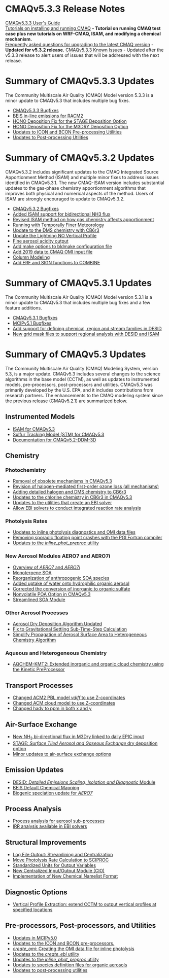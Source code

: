 CMAQv5.3.3 Release Notes
=====================================
[CMAQv5.3.3 User's Guide](../Users_Guide/README.md)  
[Tutorials on installing and running CMAQ](../Users_Guide/Tutorials/README.md) **- Tutorial on running CMAQ test case plus new tutorials on WRF-CMAQ, ISAM, and modifying a chemical mechanism.**  
[Frequently asked questions for upgrading to the latest CMAQ version](CMAQ_FAQ.md)  **- Updated for v5.3.2 release.** 
[CMAQv5.3.3 Known Issues](../Known_Issues/README.md) - Updated after the v5.3.3 release to alert users of issues that will be addressed with the next release. 

# Summary of CMAQv5.3.3 Updates 
The Community Multiscale Air Quality (CMAQ) Model version 5.3.3 is a minor update to CMAQv5.3 that includes multiple bug fixes.

* [CMAQv5.3.3 Bugfixes](CMAQv5.3.2_bugfixes.md)
* [BEIS in-line emissions for RACM2](CMAQv5.3.3_BEIS_in-line_emissions_for_RACM2_operational_branch.md)
* [HONO Deposition Fix for the STAGE Deposition Option](CMAQv5.3.3_hono_deposition_fix_for_STAGE.md)
* [HONO Deposition Fix for the M3DRY Deposition Option](CMAQv5.3.3_hono_deposition_fix_for_m3dry.md)
* [Updates to ICON and BCON Pre-processing Utilities](CMAQv5.3.3_ICON_BCON_updates.md)
* [Updates to Post-processing Utilities](CMAQv5.3.3_postprocessing_tools.md)

# Summary of CMAQv5.3.2 Updates 

CMAQv5.3.2 includes significant updates to the CMAQ Integrated Source Apportionment Method (ISAM) and multiple minor fixes to address issues identified in CMAQv5.3.1. The new CMAQ-ISAM version includes substantial updates to the gas-phase chemistry apportionment algorithms that improves both physical and numerical aspects of the method. Users of ISAM are strongly encouraged to update to CMAQv5.3.2.

* [CMAQv5.3.2 Bugfixes](CMAQv5.3.2_bugfixes.md)
* [Added ISAM support for bidirectional NH3 flux](CMAQv5.3.2_ISAM_bidi_support.md)
* [Revised ISAM method on how gas chemistry affects apportionment](CMAQv5.3.2_ISAM_gas_chemistry.md)
* [Running with Temporally Finer Meteorology](CMAQv5.3.2_running_with_temporally_finer_MET.md)
* [Update to the DMS chemistry with CB6r3](CMAQv5.3.2_DMS_chemistry_update.md)
* [Update the Lightning NO Vertical Profile](CMAQv5.3.2_update_the_lightning_NO_vertical_profile.md)
* [Fine aerosol acidity output](CMAQv5.3.2_specdef_ae7_pH.md)
* [Add make options to bldmake configuration file](CMAQv5.3.2_add_make_options_to_the_cfg_file_for_bldmake.md)
* [Add 2019 data to CMAQ OMI input file](CMAQv5.3.2_OMI_through_2019.md)
* [Column Modeling](CMAQv5.3.2_enable_column_modeling.md)
* [Add ERF and SIGN functions to COMBINE](CMAQv5.3.2_add_ERF_and_SIGN_to_COMBINEs_grid_cell_functions.md)

# Summary of CMAQv5.3.1 Updates  

The Community Multiscale Air Quality (CMAQ) Model version 5.3.1 is a minor update to CMAQv5.3 that includes multiple bug fixes and a few  feature additions.

* [CMAQv5.3.1 Bugfixes](CMAQv5.3.1_bugfixes.md)
* [MCIPv5.1 Bugfixes](MCIPv5.1_bugfixes.md)
* [Add support for defining chemical, region and stream families in DESID](CMAQv5.3.1_DESID_families.md)
* [New  grid mask files to support regional analysis with DESID and ISAM](CMAQv5.3.1_regional_12US1_gridmask.md)

# Summary of CMAQv5.3 Updates

The Community Multiscale Air Quality (CMAQ) Modeling System, version 5.3, is a major update. CMAQv5.3 includes several changes to the science algorithms in the base model (CCTM), as well as updates to instrumented models, pre-processors, post-processors and utilities. CMAQv5.3 was primarily developed by the U.S. EPA, and it includes contributions from research partners.  The enhancements to the CMAQ modeling system since the previous release (CMAQv5.2.1) are summarized below.

<a id="instrumented_models"></a>
## Instrumented Models
 * [ISAM for CMAQv5.3](CMAQv5.3_updates_to_CMAQ_ISAM.md)
 * [Sulfur Tracking Model (STM) for CMAQv5.3](CMAQv5.3_sulfur_tracking.md)
 * [Documentation for CMAQv5.2-DDM-3D](https://github.com/USEPA/CMAQ/blob/5.2_DDM-3D/DOCS/Instrumented_Docs/CMAQ_DDM.md)

 
<a id="chemistry"></a>
## Chemistry
### Photochemistry

  * [Removal of obsolete mechanisms in CMAQv5.3](CMAQv5.3_obsolete_mechanisms.md)
  * [Revision of halogen-mediated first-order ozone loss (all mechanisms)](CMAQv5.3_simple_halogen_chemistry.md)
  * [Adding detailed halogen and DMS chemistry to CB6r3](CMAQv5.3_detailed_halogen_and_DMS_chemistry.md)
  * [Updates to the chlorine chemistry in CB6r3 in CMAQv5.3](CMAQv5.3_chlorine_chemistry_CB6r3.md)
  * [Updates to the utilities that create an EBI solver](CMAQv5.3_updates_to_create_ebi.md)
  * [Allow EBI solvers to conduct integrated reaction rate analysis](CMAQv5.3_allow_ebi_to_do_IRR_analysis.md)
  
### Photolysis Rates
 * [Updates to inline photolysis diagnostics and OMI data files](CMAQv5.3_inline_phot_diagnostic_and_OMI.md)
 * [Removing sporadic floating point crashes with the PGI Fortran compiler](CMAQv5.3_inline_phot_pgi_floating_point_crashes.md)
 * [Updates to the _inline_phot_preproc_ utility](CMAQv5.3_updates_to_inline_phot_preproc.md)
 
### New Aerosol Modules AERO7 and AERO7i
  * [Overview of *AERO7* and *AERO7i*](CMAQv5.3_aero7_overview.md)  
  * [Monoterpene SOA](CMAQv5.3_monoterpene_SOA.md)  
  * [Reorganization of anthropogenic SOA species](CMAQv5.3_anthro_SOA.md)  
  * [Added uptake of water onto hydrophilic organic aerosol](CMAQv5.3_organic_water.md)  
  * [Corrected the conversion of inorganic to organic sulfate](CMAQv5.3_inorganicsulfate_iepox_fix.md)  
  * [Nonvolatile POA Option in CMAQv5.3](CMAQv5.3_nonvolatile_POA.md)
  * [Streamlined SOA Module](CMAQv5.3_streamlined_SOA.md)

### Other Aerosol Processes
  * [Aerosol Dry Deposition Algorithm Updated](CMAQv5.3_aerosol_dry_deposition.md)  
  * [Fix to Gravitational Settling Sub-Time-Step Calculation](CMAQv5.3_gravitational_settling.md)  
  * [Simplify Propagation of Aerosol Surface Area to Heterogeneous Chemistry Algorithm](CMAQv5.3_HetChem_aerosol_param.md)
  
### Aqueous and Heterogeneous Chemistry
 * [AQCHEM-KMT2: Extended inorganic and organic cloud chemistry using the Kinetic PreProcessor](CMAQv5.3_aqchem-kmt2.md)
 
## Transport Processes
 * [Changed ACM2 PBL model _vdiff_ to use Z-coordinates](CMAQv5.3_VdiffZ.md)
 * [Changed ACM cloud model to use Z-coordinates](CMAQv5.3_Z-coords%20for%20ACMcloud.md)
 * [Changed hadv to ppm in both x and y](CMAQv5.3_PPM.md)
 
## Air-Surface Exchange
 * [New NH<sub>3</sub> bi-directional flux in M3Dry linked to daily EPIC input](CMAQv5.3_M3dry-Bidi.md)
 * [STAGE: *Surface Tiled Aerosol and Gaseous Exchange* dry deposition option](CMAQv5.3_stage_overview.md)
 * [Minor updates to air-surface exchange options](CMAQv5.3_asx_run_options.md)

## Emission Updates
 * [DESID: *Detailed Emissions Scaling, Isolation and Diagnostic* Module](CMAQv5.3_emissions_redesign.md)
 * [BEIS Default Chemical Mapping](CMAQv5.3_BEIS_mapping.md)
 * [Biogenic speciation update for *AERO7*](CMAQv5.3_biogenic_apinene.md)

## Process Analysis
 * [Process analysis for aerosol sub-processes](CMAQv5.3_aerosol_process_analysis.md)
 * [IRR analysis available in EBI solvers](CMAQv5.3_allow_ebi_to_do_IRR_analysis.md)

## Structural Improvements
 * [Log File Output: Streamlining and Centralization](CMAQv5.3_logfile.md)
 * [Move Photolysis Rate Calculation to SCIPROC](CMAQv5.3_move_phot_to_sciproc.md)
 * [Standardized Units for Output Variables](CMAQv5.3_output_units.md)
 * [New Centralized Input/Output Module (CIO)](CMAQv5.3_centralized_io.md)
 * [Implementation of New Chemical Namelist Format](CMAQv5.3_chemical_namelists.md)

## Diagnostic Options
 * [Vertical Profile Extraction: extend CCTM to output vertical profiles at specified locations](CMAQv5.3_vertical_extraction.md)

## Pre-processors, Post-processors, and Utilities
 * [Updates in MCIPv5.0](../../PREP/mcip/docs/ReleaseNotes)
 * [Updates to the ICON and BCON pre-processors.](CMAQv5.3_updates_to_ICON_BCON.md)
 * [*create_omi*: Creating the OMI data file for inline photolysis](CMAQv5.3_add_create_omi_tool.md)
 * [Updates to the *create_ebi* utility](CMAQv5.3_updates_to_create_ebi.md)
 * [Updates to the *inline_phot_preproc* utility](CMAQv5.3_updates_to_inline_phot_preproc.md)
 * [Updates to species definition files for organic aerosols](CMAQv5.3_specdef_aero.md)
 * [Updates to post-processing utilities](CMAQv5.3_postprocessing_tools.md)

